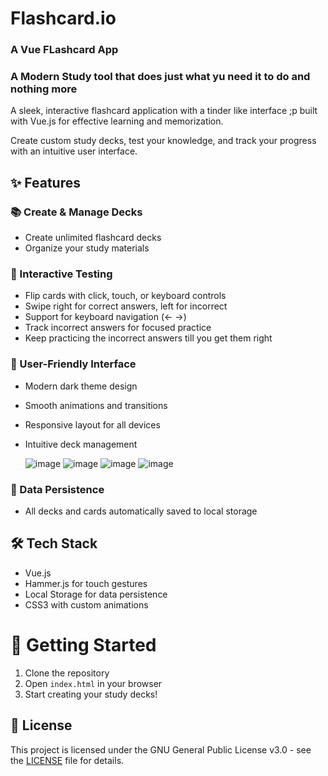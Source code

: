 # **Flashcard.io** 
### A Vue FLashcard App
### A Modern Study tool that does just what yu need it to do and nothing more

A sleek, interactive flashcard application with a tinder like interface ;p 
built with Vue.js for effective learning and memorization. 

Create custom study decks, test your knowledge, and track your progress with an intuitive user interface.

## ✨ **Features**

### **📚 Create & Manage Decks**
- Create unlimited flashcard decks
- Organize your study materials

### **🎯 Interactive Testing**
- Flip cards with click, touch, or keyboard controls
- Swipe right for correct answers, left for incorrect
- Support for keyboard navigation (← →)
- Track incorrect answers for focused practice
- Keep practicing the incorrect answers till you get them right
### **🎨 User-Friendly Interface**
- Modern dark theme design
- Smooth animations and transitions
- Responsive layout for all devices
- Intuitive deck management

  ![image](https://github.com/user-attachments/assets/8f9299df-89ec-4b8e-bd44-7e69c43b113b)
  ![image](https://github.com/user-attachments/assets/3924ba76-7e11-4df2-850e-bdbf7a2140c8)
  ![image](https://github.com/user-attachments/assets/016cdb6c-c120-4b46-94e9-940f023465f1)
  ![image](https://github.com/user-attachments/assets/6a44187d-908a-4c1e-9c48-f7aae0ac5c0c)


### **💾 Data Persistence**
- All decks and cards automatically saved to local storage

## **🛠️ Tech Stack**
- Vue.js
- Hammer.js for touch gestures
- Local Storage for data persistence
- CSS3 with custom animations

# **🚀 Getting Started**
1. Clone the repository
2. Open `index.html` in your browser
3. Start creating your study decks!

## **📝 License**
This project is licensed under the GNU General Public License v3.0 - see the [LICENSE](LICENSE) file for details.

